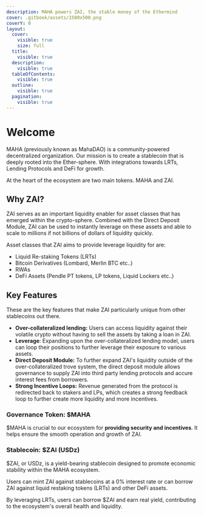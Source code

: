 ```yaml
---
description: MAHA powers ZAI, the stable money of the Ethermind
cover: .gitbook/assets/1500x500.png
coverY: 0
layout:
  cover:
    visible: true
    size: full
  title:
    visible: true
  description:
    visible: true
  tableOfContents:
    visible: true
  outline:
    visible: true
  pagination:
    visible: true
---
```


# Welcome

MAHA (previously known as MahaDAO) is a community-powered decentralized organization. Our mission is to create a stablecoin that is deeply rooted into the Ether-sphere. With integrations towards LRTs, Lending Protocols and DeFi for growth.

At the heart of the ecosystem are two main tokens. MAHA and ZAI.

## Why ZAI?

ZAI serves as an important liquidity enabler for asset classes that has emerged within the crypto-sphere. Combined with the Direct Deposit Module, ZAI can be used to instantly leverage on these assets and able to scale to millions if not billions of dollars of liquidity quickly.&#x20;

Asset classes that ZAI aims to provide leverage liquidity for are:

* Liquid Re-staking Tokens (LRTs)
* Bitcoin Derivatives (Lombard, Merlin BTC etc..)
* RWAs
* DeFi Assets (Pendle PT tokens, LP tokens, Liquid Lockers etc..)

## Key Features

These are the key features that make ZAI particularly unique from other stablecoins out there.

* **Over-collateralized lending:** Users can access liquidity against their volatile crypto without having to sell the assets by taking a loan in ZAI.
* **Leverage**: Expanding upon the over-collateralized lending model, users can loop their positions to further leverage their exposure to various assets.
* **Direct Deposit Module:** To further expand ZAI's liquidity outside of the over-collateralized trove system, the direct deposit module allows governance to supply ZAI into third party lending protocols and accure interest fees from borrowers.
* **Strong Incentive Loops:** Revenue generated from the protocol is redirected back to stakers and LPs, which creates a strong feedback loop to further create more liquidity and more incentives.

### **Governance Token: $MAHA**

$MAHA is crucial to our ecosystem for **providing security and incentives**. It helps ensure the smooth operation and growth of ZAI.&#x20;

### **Stablecoin: $ZAI (USDz)**

$ZAI, or USDz, is a yield-bearing stablecoin designed to promote economic stability within the MAHA ecosystem.

Users can mint ZAI against stablecoins at a 0% interest rate or can borrow ZAI against liquid restaking tokens (LRTs) and other DeFi assets.&#x20;

By leveraging LRTs, users can borrow $ZAI and earn real yield, contributing to the ecosystem's overall health and liquidity.
